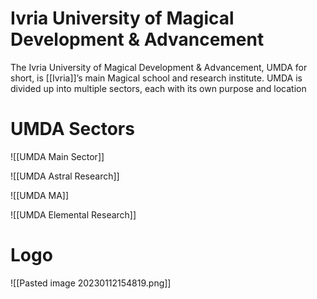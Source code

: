 # Ivria University of Magical Development & Advancement
The Ivria University of Magical Development & Advancement, UMDA for short, is [[Ivria]]’s main Magical school and research institute. UMDA is divided up into multiple sectors, each with its own purpose and location

# UMDA Sectors
![[UMDA Main Sector]]


![[UMDA Astral Research]]

![[UMDA MA]]

![[UMDA Elemental Research]]


# Logo
![[Pasted image 20230112154819.png]]